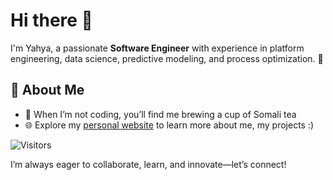 # Hi there 👋  

I'm Yahya, a passionate **Software Engineer** with experience in platform engineering, data science, predictive modeling, and process optimization. 🚀  

## 🌟 About Me  
- 🍵 When I’m not coding, you’ll find me brewing a cup of Somali tea
- 🌐 Explore my [personal website](https://yahya-darman.github.io/) to learn more about me, my projects :)

![Visitors](https://visitor-badge.laobi.icu/badge?page_id=yahya-darman.yahya-darman)  

I’m always eager to collaborate, learn, and innovate—let’s connect!
